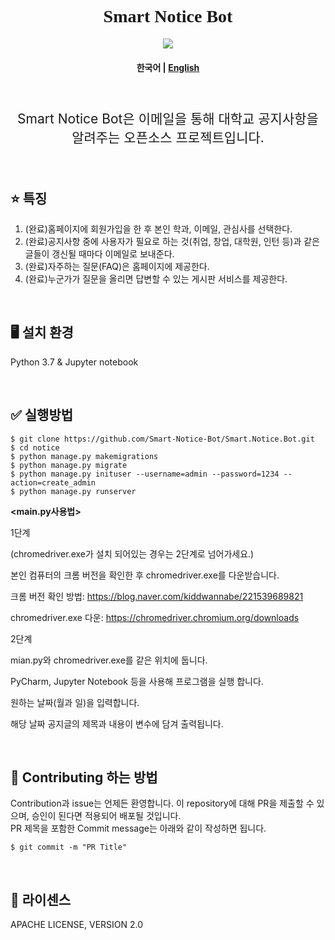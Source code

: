 
<h1 align="center" style='font-family: palatino Linotype'> Smart Notice Bot</h1>
<p align="center">
    <a href ="https://github.com/Smart-Notice-Bot/Smart.Notice.Bot/blob/main/LICENSE">
        <img src="https://img.shields.io/badge/license-Apache--2.0-blue?style=plastic&link=https://github.com/Smart-Notice-Bot/Smart.Notice.Bot/blob/main/LICENSE">
    </a>
</p>
<h4 align="center">
    <p>
        <b>한국어</b> |
        <a href="https://github.com/Smart-Notice-Bot/Smart.Notice.Bot/blob/main/README_en.md">English</a>
    <p>
</h4>
<br>
<p align='center' style='font-size:150%'>Smart Notice Bot은 이메일을 통해 대학교 공지사항을 알려주는 오픈소스 프로젝트입니다. </p>

<br>



## :star: 특징
1. (완료)홈페이지에 회원가입을 한 후 본인 학과, 이메일, 관심사를 선택한다.
2. (완료)공지사항 중에 사용자가 필요로 하는 것(취업, 창업, 대학원, 인턴 등)과 같은 글들이 갱신될 때마다 이메일로 보내준다.
3. (완료)자주하는 질문(FAQ)은 홈페이지에 제공한다.
4. (완료)누군가가 질문을 올리면 답변할 수 있는 게시판 서비스를 제공한다.

<br>

## :desktop_computer: 설치 환경
Python 3.7 & Jupyter notebook

<br>

## :white_check_mark: 실행방법
```
$ git clone https://github.com/Smart-Notice-Bot/Smart.Notice.Bot.git
$ cd notice
$ python manage.py makemigrations
$ python manage.py migrate
$ python manage.py inituser --username=admin --password=1234 --action=create_admin
$ python manage.py runserver
```

**<main.py사용법>**

1단계 

(chromedriver.exe가 설치 되어있는 경우는 2단계로 넘어가세요.)

본인 컴퓨터의 크롬 버전을 확인한 후 chromedriver.exe를 다운받습니다. 

크롬 버전 확인 방법: https://blog.naver.com/kiddwannabe/221539689821

chromedriver.exe 다운: https://chromedriver.chromium.org/downloads

2단계 

mian.py와 chromedriver.exe를 같은 위치에 둡니다.

PyCharm, Jupyter Notebook 등을 사용해 프로그램을 실행 합니다.

원하는 날짜(월과 일)을 입력합니다.

해당 날짜 공지글의 제목과 내용이 변수에 담겨 출력됩니다.

<br>

## :loudspeaker: Contributing 하는 방법 
Contribution과 issue는 언제든 환영합니다. 이 repository에 대해 PR을 제출할 수 있으며, 승인이 된다면 적용되어 배포될 것입니다.<br>
PR 제목을 포함한 Commit message는 아래와 같이 작성하면 됩니다.<br>
```
$ git commit -m "PR Title"
```


<br>

## :page_with_curl: 라이센스
APACHE LICENSE, VERSION 2.0




